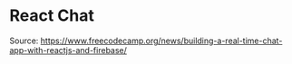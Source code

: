 # React Chat

Source: https://www.freecodecamp.org/news/building-a-real-time-chat-app-with-reactjs-and-firebase/
